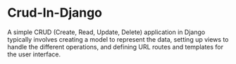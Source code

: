 # Crud-In-Django
A simple CRUD (Create, Read, Update, Delete) application in Django typically involves creating a model to represent the data, setting up views to handle the different operations, and defining URL routes and templates for the user interface. 
